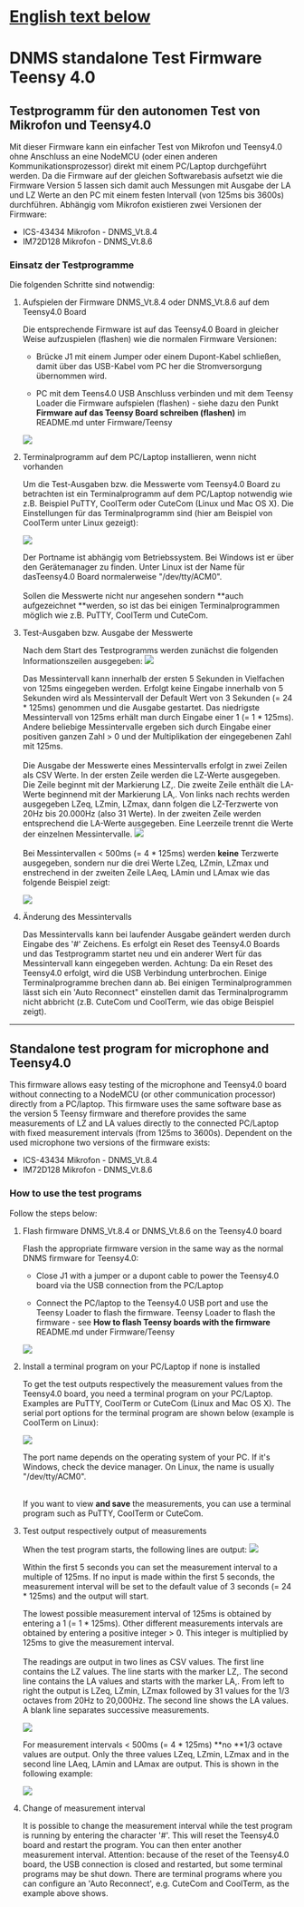 # [English text below](#standalone-test-program-for-microphone-and-teensy40)

# DNMS standalone Test Firmware Teensy 4.0

## Testprogramm für den autonomen Test von Mikrofon und Teensy4.0

Mit dieser Firmware kann ein einfacher Test von Mikrofon und Teensy4.0 ohne Anschluss an eine NodeMCU (oder einen anderen Kommunikationsprozessor) direkt mit einem PC/Laptop durchgeführt werden. Da die Firmware auf der gleichen Softwarebasis aufsetzt wie die Firmware Version 5 lassen sich damit auch Messungen mit Ausgabe der LA und LZ Werte an den PC mit einem festen Intervall (von 125ms bis 3600s) durchführen. Abhängig vom Mikrofon existieren zwei Versionen der Firmware:
- ICS-43434 Mikrofon - DNMS_Vt.8.4
- IM72D128 Mikrofon - DNMS_Vt.8.6

### Einsatz der Testprogramme

Die folgenden Schritte sind notwendig:

1. Aufspielen der Firmware DNMS_Vt.8.4 oder DNMS_Vt.8.6 auf dem Teensy4.0 Board

	Die entsprechende Firmware ist auf das Teensy4.0 Board in gleicher Weise aufzuspielen (flashen) wie die normalen Firmware Versionen:
 	- Brücke J1 mit einem Jumper oder einem Dupont-Kabel schließen, damit über das USB-Kabel vom PC her die Stromversorgung übernommen wird.

 	- PC mit dem Teens4.0 USB Anschluss verbinden und mit dem Teensy Loader die Firmware aufspielen (flashen) - siehe dazu den Punkt **Firmware auf das Teensy Board schreiben (flashen)** im README.md unter Firmware/Teensy
 	
	<img src="images/Jumper_on_Teensy4.0.jpg"><br>


2. Terminalprogramm auf dem PC/Laptop installieren, wenn nicht vorhanden
	
	Um die Test-Ausgaben bzw. die Messwerte vom Teensy4.0 Board zu betrachten ist ein Terminalprogramm auf dem PC/Laptop notwendig wie z.B. Beispiel PuTTY, CoolTerm oder CuteCom (Linux und Mac OS X).
	Die Einstellungen für das Terminalprogramm sind (hier am Beispiel von CoolTerm unter Linux gezeigt): 
	
	<img src="images/CoolTerm_options.jpg"><br>	

	Der Portname ist abhängig vom Betriebssystem. Bei Windows ist er über den Gerätemanager zu finden. Unter Linux ist der Name für dasTeensy4.0 Board normalerweise "/dev/tty/ACM0".<br><br> Sollen die Messwerte nicht nur angesehen sondern **auch aufgezeichnet **werden, so ist das bei einigen Terminalprogrammen möglich wie z.B. PuTTY, CoolTerm und CuteCom.
	
	
3. Test-Ausgaben bzw. Ausgabe der Messwerte

	Nach dem Start des Testprogramms werden zunächst die folgenden Informationszeilen ausgegeben:
	<img src="images/Test0.jpg"><br>	
	
	Das Messintervall kann innerhalb der ersten 5 Sekunden in Vielfachen von 125ms eingegeben werden. Erfolgt keine Eingabe innerhalb von 5 Sekunden wird als Messintervall der Default Wert von 3 Sekunden (= 24 * 125ms) genommen und die Ausgabe gestartet.
	Das niedrigste Messintervall von 125ms erhält man durch Eingabe einer 1 (= 1 * 125ms). Andere beliebige Messintervalle ergeben sich durch Eingabe einer positiven ganzen Zahl > 0 und der Multiplikation der eingegebenen Zahl mit 125ms.<br><br>
	Die Ausgabe der Messwerte eines Messintervalls erfolgt in zwei Zeilen als CSV Werte. In der ersten Zeile werden die LZ-Werte ausgegeben. Die Zeile beginnt mit der Markierung LZ,. Die zweite Zeile enthält die LA-Werte beginnend mit der Markierung LA,. Von links nach rechts werden ausgegeben LZeq, LZmin, LZmax, dann folgen die LZ-Terzwerte von 20Hz bis 20.000Hz (also 31 Werte). In der zweiten Zeile werden entsprechend die LA-Werte ausgegeben. Eine Leerzeile trennt die Werte der einzelnen Messintervalle.
	<img src="images/Test1.jpg"><br>	
	Bei Messintervallen < 500ms (= 4 * 125ms) werden **keine** Terzwerte ausgegeben, sondern nur die drei Werte LZeq, LZmin, LZmax und enstrechend in der zweiten Zeile LAeq, LAmin und LAmax wie das folgende Beispiel zeigt:
	
	<img src="images/Test2.jpg"><br>	

4. Änderung des Messintervalls

	Das Messintervalls kann bei laufender Ausgabe geändert werden durch Eingabe des '#' Zeichens. Es erfolgt ein Reset des Teensy4.0 Boards und das Testprogramm startet neu und ein anderer Wert für das Messintervall kann eingegeben werden. Achtung: Da ein Reset des Teensy4.0 erfolgt, wird die USB Verbindung unterbrochen. Einige Terminalprogramme brechen dann ab. Bei einigen Terminalprogrammen lässt sich ein 'Auto Reconnect" einstellen damit das Terminalprogramm nicht abbricht (z.B. CuteCom und CoolTerm, wie das obige Beispiel zeigt).


------------------------------------------------------------------------

## Standalone test program for microphone and Teensy4.0

This firmware allows easy testing of the microphone and Teensy4.0 board without connecting to a NodeMCU (or other communication processor) directly from a PC/laptop. This firmware uses the same software base as the version 5 Teensy firmware and therefore provides the same measurements of LZ and LA values directly to the connected PC/Laptop with fixed measurement intervals (from 125ms to 3600s).
Dependent on the used microphone two versions of the firmware exists:
- ICS-43434 Mikrofon - DNMS_Vt.8.4
- IM72D128 Mikrofon - DNMS_Vt.8.6

### How to use the test programs

Follow the steps below:

1. Flash firmware DNMS_Vt.8.4 or DNMS_Vt.8.6 on the Teensy4.0 board

	Flash the appropriate firmware version in the same way as the normal DNMS firmware for Teensy4.0:
 	- Close J1 with a jumper or a dupont cable to power the Teensy4.0 board via the USB connection from the PC/Laptop

 	- Connect the PC/laptop to the Teensy4.0 USB port and use the Teensy Loader to flash the firmware. 
 	Teensy Loader to flash the firmware - see **How to flash Teensy boards with the firmware** README.md under Firmware/Teensy
 	
	<img src="images/Jumper_on_Teensy4.0.jpg"><br>


2. Install a terminal program on your PC/Laptop if none is installed
	
	To get the test outputs respectively the measurement values from the Teensy4.0 board, you need a terminal program on your PC/Laptop. Examples are PuTTY, CoolTerm or CuteCom (Linux and Mac OS X). The serial port options for the terminal program are shown below (example is CoolTerm on Linux):
	
	<img src="images/CoolTerm_options.jpg"><br>	

	The port name depends on the operating system of your PC. If it's Windows, check the device manager. On Linux, the name is usually "/dev/tty/ACM0".<br><br>

	If you want to view **and save** the measurements, you can use a terminal program such as PuTTY, CoolTerm or CuteCom.


3. Test output respectively output of measurements 

	When the test program starts, the following lines are output:
	<img src="images/Test0.jpg"><br>	
	
	Within the first 5 seconds you can set the measurement interval to a multiple of 125ms. If no input is made within the first 5 seconds, the measurement interval will be set to the default value of 3 seconds (= 24 * 125ms) and the output will start.

	The lowest possible measurement interval of 125ms is obtained by entering a 1 (= 1 * 125ms). Other different measurements intervals are obtained by entering a positive integer > 0. This integer is multiplied by 125ms to give the measurement interval.<br><br>
	The readings are output in two lines as CSV values. The first line contains the LZ values. The line starts with the marker LZ,. The second line contains the LA values and starts with the marker LA,. From left to right the output is LZeq, LZmin, LZmax followed by 31 values for the 1/3 octaves from 20Hz to 20,000Hz. The second line shows the LA values. A blank line separates successive measurements.
	
	<img src="images/Test1.jpg"><br>	
	
	For measurement intervals < 500ms (= 4 * 125ms) **no **1/3 octave values are output. Only the three values LZeq, LZmin, LZmax and in the second line LAeq, LAmin and LAmax are output. This is shown in the following example:
	
	<img src="images/Test2.jpg"><br>	

4. Change of measurement interval

	It is possible to change the measurement interval while the test program is running by entering the character '#'. This will reset the Teensy4.0 board and restart the program. You can then enter another measurement interval. Attention: because of the reset of the Teensy4.0 board, the USB connection is closed and restarted, but some terminal programs may be shut down. There are terminal programs where you can configure an 'Auto Reconnect', e.g. CuteCom and CoolTerm, as the example above shows.


